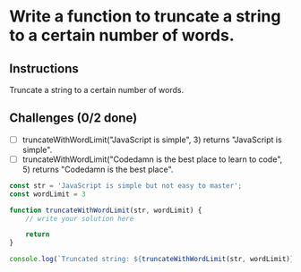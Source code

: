 # Write a function to truncate a string to a certain number of words.

## Instructions

Truncate a string to a certain number of words.

## Challenges (0/2 done)

- [ ] truncateWithWordLimit("JavaScript is simple", 3) returns "JavaScript is simple".
- [ ] truncateWithWordLimit("Codedamn is the best place to learn to code", 5) returns "Codedamn is the best place".

```js
const str = 'JavaScript is simple but not easy to master';
const wordLimit = 3

function truncateWithWordLimit(str, wordLimit) {
    // write your solution here

    return
}

console.log(`Truncated string: ${truncateWithWordLimit(str, wordLimit)}`)
```

